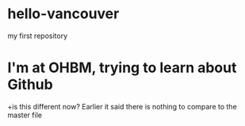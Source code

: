 # hello-vancouver
my first repository
# I'm at OHBM, trying to learn about Github
+is this different now? Earlier it said there is nothing to compare to the master file
